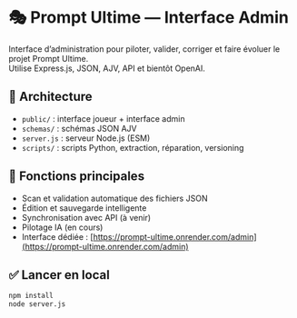 # 🎭 Prompt Ultime — Interface Admin

Interface d’administration pour piloter, valider, corriger et faire évoluer le projet Prompt Ultime.  
Utilise Express.js, JSON, AJV, API et bientôt OpenAI.

## 📁 Architecture

- `public/` : interface joueur + interface admin
- `schemas/` : schémas JSON AJV
- `server.js` : serveur Node.js (ESM)
- `scripts/` : scripts Python, extraction, réparation, versioning

## 🚀 Fonctions principales

- Scan et validation automatique des fichiers JSON
- Édition et sauvegarde intelligente
- Synchronisation avec API (à venir)
- Pilotage IA (en cours)
- Interface dédiée : [https://prompt-ultime.onrender.com/admin](https://prompt-ultime.onrender.com/admin)

## ✅ Lancer en local

```bash
npm install
node server.js

